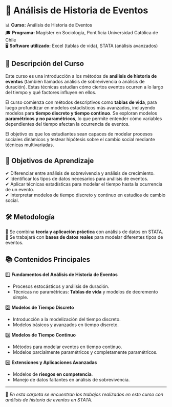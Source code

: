 # 📂 Análisis de Historia de Eventos  

📊 **Curso:** Análisis de Historia de Eventos   
🎓 **Programa:** Magíster en Sociología, Pontificia Universidad Católica de Chile  
🖥 **Software utilizado:** Excel (tablas de vida), STATA (análisis avanzados)  

## 📖 **Descripción del Curso**  
Este curso es una introducción a los métodos de **análisis de historia de eventos** (también llamados análisis de sobrevivencia o análisis de duración). Estas técnicas estudian cómo ciertos eventos ocurren a lo largo del tiempo y qué factores influyen en ellos.  

El curso comienza con métodos descriptivos como **tablas de vida**, para luego profundizar en modelos estadísticos más avanzados, incluyendo modelos para **tiempo discreto y tiempo continuo**. Se exploran modelos **paramétricos y no paramétricos**, lo que permite entender cómo variables dependientes del tiempo afectan la ocurrencia de eventos.  

El objetivo es que los estudiantes sean capaces de modelar procesos sociales dinámicos y testear hipótesis sobre el cambio social mediante técnicas multivariadas.  

## 🎯 **Objetivos de Aprendizaje**  
✔ Diferenciar entre análisis de sobrevivencia y análisis de crecimiento.  
✔ Identificar los tipos de datos necesarios para análisis de eventos.  
✔ Aplicar técnicas estadísticas para modelar el tiempo hasta la ocurrencia de un evento.  
✔ Interpretar modelos de tiempo discreto y continuo en estudios de cambio social.  

## 🛠 **Metodología**  
📌 Se combina **teoría y aplicación práctica** con análisis de datos en STATA.  
📌 Se trabajará con **bases de datos reales** para modelar diferentes tipos de eventos.  

## 📚 **Contenidos Principales**  
1️⃣ **Fundamentos del Análisis de Historia de Eventos**  
   - Procesos estocásticos y análisis de duración.  
   - Técnicas no paramétricas: **Tablas de vida** y modelos de decremento simple.  

2️⃣ **Modelos de Tiempo Discreto**  
   - Introducción a la modelización del tiempo discreto.  
   - Modelos básicos y avanzados en tiempo discreto.  

3️⃣ **Modelos de Tiempo Continuo**  
   - Métodos para modelar eventos en tiempo continuo.  
   - Modelos parcialmente paramétricos y completamente paramétricos.  

4️⃣ **Extensiones y Aplicaciones Avanzadas**  
   - Modelos de **riesgos en competencia**.  
   - Manejo de datos faltantes en análisis de sobrevivencia.


---

📌 *En esta carpeta se encuentran los trabajos realizados en este curso con análisis de historia de eventos en STATA.*  
